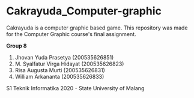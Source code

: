 # Cakrayuda_Computer-graphic
Cakrayuda is a computer graphic based game. This repository was made for the Computer Graphic course's final assignment. 

**Group 8**
1. Jhovan Yuda Prasetya	(200535626851)
2. M. Syalfatur Virga Hidayat	(200535626823)
3. Risa Augusta Murti	(200535626831)
4. William Arkananta	(200535626833)

S1 Teknik Informatika 2020 - State University of Malang
